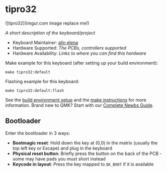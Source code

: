 # tipro32

![tipro32](imgur.com image replace me!)

*A short description of the keyboard/project*

* Keyboard Maintainer: [alin elena](https://github.com/alinelena)
* Hardware Supported: *The PCBs, controllers supported*
* Hardware Availability: *Links to where you can find this hardware*

Make example for this keyboard (after setting up your build environment):

    make tipro32:default

Flashing example for this keyboard:

    make tipro32:default:flash

See the [build environment setup](https://docs.qmk.fm/#/getting_started_build_tools) and the [make instructions](https://docs.qmk.fm/#/getting_started_make_guide) for more information. Brand new to QMK? Start with our [Complete Newbs Guide](https://docs.qmk.fm/#/newbs).

## Bootloader

Enter the bootloader in 3 ways:

* **Bootmagic reset**: Hold down the key at (0,0) in the matrix (usually the top left key or Escape) and plug in the keyboard
* **Physical reset button**: Briefly press the button on the back of the PCB - some may have pads you must short instead
* **Keycode in layout**: Press the key mapped to `QK_BOOT` if it is available
